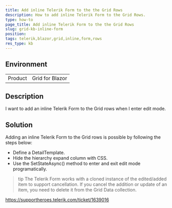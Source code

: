 ```yaml
---
title: Add inline Telerik Form to the the Grid Rows
description: How to add inline Telerik Form to the Grid Rows.
type: how-to
page_title: Add inline Telerik Form to the the Grid Rows
slug: grid-kb-inline-form
position: 
tags: telerik,blazor,grid,inline,form,rows
res_type: kb
---
```


## Environment

<table>
    <tbody>
        <tr>
            <td>Product</td>
            <td>Grid for Blazor</td>
        </tr>
    </tbody>
</table>


## Description

I want to add an inline Telerik Form to the Grid rows when I enter edit mode.


## Solution

Adding an inline Telerik Form to the Grid rows is possible by following the steps below:

* Define a DetailTemplate.
* Hide the hierarchy expand column with CSS.
* Use the SetStateAsync() method to enter and exit edit mode programatically.

>tip The Telerik Form works with a cloned instance of the edited/added item to support cancellation. If you cancel the addition or update of an item, you need to delete it from the Grid Data collection.   

https://supportheroes.telerik.com/ticket/1639016